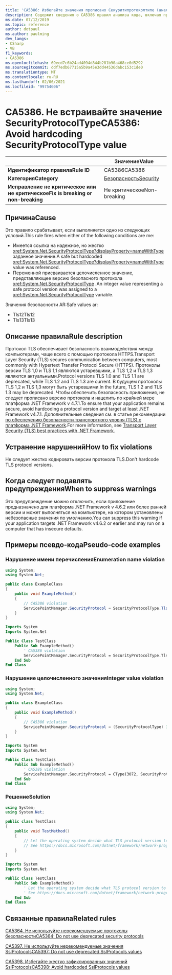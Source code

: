 ```yaml
---
title: 'CA5386: Избегайте значения прописано Секуритипротоколтипе (анализ кода)'
description: Содержит сведения о CA5386 правил анализа кода, включая причины, способы устранения нарушений и время их подавления.
ms.date: 07/12/2019
ms.topic: reference
author: dotpaul
ms.author: paulming
dev_langs:
- CSharp
- VB
f1_keywords:
- CA5386
ms.openlocfilehash: 69ecd7c6b24ad4094d844b281b90a468ce0d5292
ms.sourcegitcommit: ddf7edb67715a5b9a45e3dd44536dabc153c1de0
ms.translationtype: MT
ms.contentlocale: ru-RU
ms.lasthandoff: 02/06/2021
ms.locfileid: "99754606"
---
```

# <a name="ca5386-avoid-hardcoding-securityprotocoltype-value"></a><span data-ttu-id="7b954-103">CA5386. Не встраивайте значение SecurityProtocolType</span><span class="sxs-lookup"><span data-stu-id="7b954-103">CA5386: Avoid hardcoding SecurityProtocolType value</span></span>

| | <span data-ttu-id="7b954-104">Значение</span><span class="sxs-lookup"><span data-stu-id="7b954-104">Value</span></span> |
|-|-|
| <span data-ttu-id="7b954-105">**Идентификатор правила**</span><span class="sxs-lookup"><span data-stu-id="7b954-105">**Rule ID**</span></span> |<span data-ttu-id="7b954-106">CA5386</span><span class="sxs-lookup"><span data-stu-id="7b954-106">CA5386</span></span>|
| <span data-ttu-id="7b954-107">**Категория**</span><span class="sxs-lookup"><span data-stu-id="7b954-107">**Category**</span></span> |[<span data-ttu-id="7b954-108">Безопасность</span><span class="sxs-lookup"><span data-stu-id="7b954-108">Security</span></span>](security-warnings.md)|
| <span data-ttu-id="7b954-109">**Исправление не критическое или не критическое**</span><span class="sxs-lookup"><span data-stu-id="7b954-109">**Fix is breaking or non-breaking**</span></span> |<span data-ttu-id="7b954-110">Не критическое</span><span class="sxs-lookup"><span data-stu-id="7b954-110">Non-breaking</span></span>|

## <a name="cause"></a><span data-ttu-id="7b954-111">Причина</span><span class="sxs-lookup"><span data-stu-id="7b954-111">Cause</span></span>

<span data-ttu-id="7b954-112">Это правило срабатывает, если выполняется одно из следующих условий.</span><span class="sxs-lookup"><span data-stu-id="7b954-112">This rule fires when either of the following conditions are me:</span></span>

- <span data-ttu-id="7b954-113">Имеется ссылка на надежное, но жестко <xref:System.Net.SecurityProtocolType?displayProperty=nameWithType> заданное значение.</span><span class="sxs-lookup"><span data-stu-id="7b954-113">A safe but hardcoded <xref:System.Net.SecurityProtocolType?displayProperty=nameWithType> value was referenced.</span></span>
- <span data-ttu-id="7b954-114">Переменной присваивается целочисленное значение, представляющее версию безопасного протокола <xref:System.Net.SecurityProtocolType> .</span><span class="sxs-lookup"><span data-stu-id="7b954-114">An integer value representing a safe protocol version was assigned to a <xref:System.Net.SecurityProtocolType> variable.</span></span>

<span data-ttu-id="7b954-115">Значения безопасности AR:</span><span class="sxs-lookup"><span data-stu-id="7b954-115">Safe values ar:</span></span>

- <span data-ttu-id="7b954-116">Tls12</span><span class="sxs-lookup"><span data-stu-id="7b954-116">Tls12</span></span>
- <span data-ttu-id="7b954-117">Tls13</span><span class="sxs-lookup"><span data-stu-id="7b954-117">Tls13</span></span>

## <a name="rule-description"></a><span data-ttu-id="7b954-118">Описание правила</span><span class="sxs-lookup"><span data-stu-id="7b954-118">Rule description</span></span>

<span data-ttu-id="7b954-119">Протокол TLS обеспечивает безопасность взаимодействия между компьютерами, чаще всего с помощью протокола HTTPS.</span><span class="sxs-lookup"><span data-stu-id="7b954-119">Transport Layer Security (TLS) secures communication between computers, most commonly with Hypertext Transfer Protocol Secure (HTTPS).</span></span> <span data-ttu-id="7b954-120">Протоколы версии TLS 1,0 и TLS 1,1 являются устаревшими, а TLS 1,2 и TLS 1,3 являются актуальными.</span><span class="sxs-lookup"><span data-stu-id="7b954-120">Protocol versions TLS 1.0 and TLS 1.1 are deprecated, while TLS 1.2 and TLS 1.3 are current.</span></span> <span data-ttu-id="7b954-121">В будущем протоколы TLS 1,2 и TLS 1,3 могут быть устаревшими.</span><span class="sxs-lookup"><span data-stu-id="7b954-121">In the future, TLS 1.2 and TLS 1.3 may be deprecated.</span></span> <span data-ttu-id="7b954-122">Чтобы обеспечить безопасность приложения, не следует прописано версию протокола и нацелить по крайней мере платформа .NET Framework v 4.7.1.</span><span class="sxs-lookup"><span data-stu-id="7b954-122">To ensure that your application remains secure, avoid hardcoding a protocol version and target at least .NET Framework v4.7.1.</span></span> <span data-ttu-id="7b954-123">Дополнительные сведения см. в статье рекомендации [по обеспечению безопасности транспортного уровня (TLS) с платформа .NET Framework](../../../framework/network-programming/tls.md).</span><span class="sxs-lookup"><span data-stu-id="7b954-123">For more information, see [Transport Layer Security (TLS) best practices with .NET Framework](../../../framework/network-programming/tls.md).</span></span>

## <a name="how-to-fix-violations"></a><span data-ttu-id="7b954-124">Устранение нарушений</span><span class="sxs-lookup"><span data-stu-id="7b954-124">How to fix violations</span></span>

<span data-ttu-id="7b954-125">Не следует жестко кодировать версии протокола TLS.</span><span class="sxs-lookup"><span data-stu-id="7b954-125">Don't hardcode TLS protocol versions.</span></span>

## <a name="when-to-suppress-warnings"></a><span data-ttu-id="7b954-126">Когда следует подавлять предупреждения</span><span class="sxs-lookup"><span data-stu-id="7b954-126">When to suppress warnings</span></span>

<span data-ttu-id="7b954-127">Это предупреждение можно отключить, если приложение предназначено для платформа .NET Framework v 4.6.2 или более ранней версии и может выполняться на компьютере, на котором установлены небезопасные значения по умолчанию.</span><span class="sxs-lookup"><span data-stu-id="7b954-127">You can suppress this warning if your application targets .NET Framework v4.6.2 or earlier and may run on a computer that has insecure defaults.</span></span>

## <a name="pseudo-code-examples"></a><span data-ttu-id="7b954-128">Примеры псевдо-кода</span><span class="sxs-lookup"><span data-stu-id="7b954-128">Pseudo-code examples</span></span>

### <a name="enumeration-name-violation"></a><span data-ttu-id="7b954-129">Нарушение имени перечисления</span><span class="sxs-lookup"><span data-stu-id="7b954-129">Enumeration name violation</span></span>

```csharp
using System;
using System.Net;

public class ExampleClass
{
    public void ExampleMethod()
    {
        // CA5386 violation
        ServicePointManager.SecurityProtocol = SecurityProtocolType.Tls12;
    }
}
```

```vb
Imports System
Imports System.Net

Public Class TestClass
    Public Sub ExampleMethod()
        ' CA5386 violation
        ServicePointManager.SecurityProtocol = SecurityProtocolType.Tls12
    End Sub
End Class
```

### <a name="integer-value-violation"></a><span data-ttu-id="7b954-130">Нарушение целочисленного значения</span><span class="sxs-lookup"><span data-stu-id="7b954-130">Integer value violation</span></span>

```csharp
using System;
using System.Net;

public class ExampleClass
{
    public void ExampleMethod()
    {
        // CA5386 violation
        ServicePointManager.SecurityProtocol = (SecurityProtocolType) 3072;    // TLS 1.2
    }
}
```

```vb
Imports System
Imports System.Net

Public Class TestClass
    Public Sub ExampleMethod()
        ' CA5386 violation
        ServicePointManager.SecurityProtocol = CType(3072, SecurityProtocolType)   ' TLS 1.2
    End Sub
End Class
```

### <a name="solution"></a><span data-ttu-id="7b954-131">Решение</span><span class="sxs-lookup"><span data-stu-id="7b954-131">Solution</span></span>

```csharp
using System;
using System.Net;

public class TestClass
{
    public void TestMethod()
    {
        // Let the operating system decide what TLS protocol version to use.
        // See https://docs.microsoft.com/dotnet/framework/network-programming/tls
    }
}
```

```vb
Imports System
Imports System.Net

Public Class TestClass
    Public Sub ExampleMethod()
        ' Let the operating system decide what TLS protocol version to use.
        ' See https://docs.microsoft.com/dotnet/framework/network-programming/tls
    End Sub
End Class
```

## <a name="related-rules"></a><span data-ttu-id="7b954-132">Связанные правила</span><span class="sxs-lookup"><span data-stu-id="7b954-132">Related rules</span></span>

[<span data-ttu-id="7b954-133">CA5364. Не используйте нерекомендуемые протоколы безопасности</span><span class="sxs-lookup"><span data-stu-id="7b954-133">CA5364: Do not use deprecated security protocols</span></span>](ca5364.md)

[<span data-ttu-id="7b954-134">CA5397. Не используйте нерекомендуемые значения SslProtocols</span><span class="sxs-lookup"><span data-stu-id="7b954-134">CA5397: Do not use deprecated SslProtocols values</span></span>](ca5397.md)

[<span data-ttu-id="7b954-135">CA5398. Избегайте жестко зафиксированных значений SslProtocols</span><span class="sxs-lookup"><span data-stu-id="7b954-135">CA5398: Avoid hardcoded SslProtocols values</span></span>](ca5398.md)
